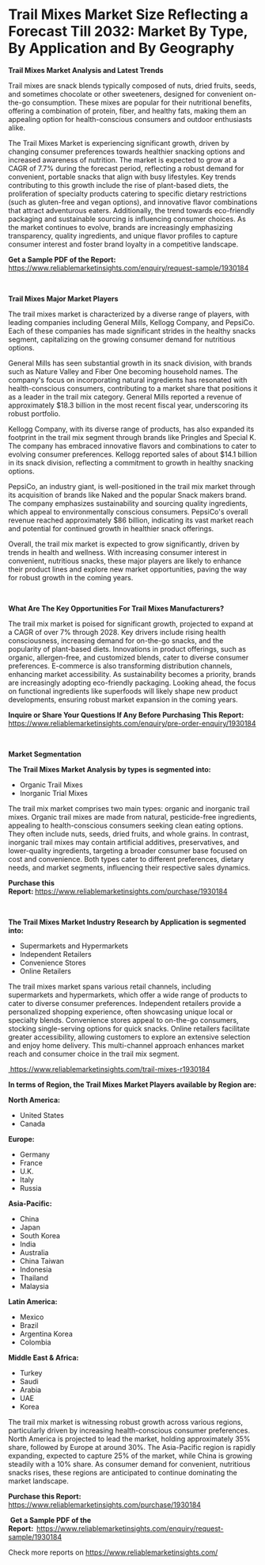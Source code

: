 <p><h1>Trail Mixes Market Size Reflecting a Forecast Till 2032: Market By Type, By Application and By Geography</h1></p><p><strong>Trail Mixes Market Analysis and Latest Trends</strong></p>
<p><p>Trail mixes are snack blends typically composed of nuts, dried fruits, seeds, and sometimes chocolate or other sweeteners, designed for convenient on-the-go consumption. These mixes are popular for their nutritional benefits, offering a combination of protein, fiber, and healthy fats, making them an appealing option for health-conscious consumers and outdoor enthusiasts alike.</p><p>The Trail Mixes Market is experiencing significant growth, driven by changing consumer preferences towards healthier snacking options and increased awareness of nutrition. The market is expected to grow at a CAGR of 7.7% during the forecast period, reflecting a robust demand for convenient, portable snacks that align with busy lifestyles. Key trends contributing to this growth include the rise of plant-based diets, the proliferation of specialty products catering to specific dietary restrictions (such as gluten-free and vegan options), and innovative flavor combinations that attract adventurous eaters. Additionally, the trend towards eco-friendly packaging and sustainable sourcing is influencing consumer choices. As the market continues to evolve, brands are increasingly emphasizing transparency, quality ingredients, and unique flavor profiles to capture consumer interest and foster brand loyalty in a competitive landscape.</p></p>
<p><strong>Get a Sample PDF of the Report:&nbsp;</strong> <a href="https://www.reliablemarketinsights.com/enquiry/request-sample/1930184?utm_campaign=2112&utm_medium=2&utm_source=Github&utm_content=ia&utm_term=14022025&utm_id=trail-mixes">https://www.reliablemarketinsights.com/enquiry/request-sample/1930184</a></p>
<p>&nbsp;</p>
<p><strong>Trail Mixes Major Market Players</strong></p>
<p><p>The trail mixes market is characterized by a diverse range of players, with leading companies including General Mills, Kellogg Company, and PepsiCo. Each of these companies has made significant strides in the healthy snacks segment, capitalizing on the growing consumer demand for nutritious options.</p><p>General Mills has seen substantial growth in its snack division, with brands such as Nature Valley and Fiber One becoming household names. The company's focus on incorporating natural ingredients has resonated with health-conscious consumers, contributing to a market share that positions it as a leader in the trail mix category. General Mills reported a revenue of approximately $18.3 billion in the most recent fiscal year, underscoring its robust portfolio.</p><p>Kellogg Company, with its diverse range of products, has also expanded its footprint in the trail mix segment through brands like Pringles and Special K. The company has embraced innovative flavors and combinations to cater to evolving consumer preferences. Kellogg reported sales of about $14.1 billion in its snack division, reflecting a commitment to growth in healthy snacking options.</p><p>PepsiCo, an industry giant, is well-positioned in the trail mix market through its acquisition of brands like Naked and the popular Snack makers brand. The company emphasizes sustainability and sourcing quality ingredients, which appeal to environmentally conscious consumers. PepsiCo's overall revenue reached approximately $86 billion, indicating its vast market reach and potential for continued growth in healthier snack offerings.</p><p>Overall, the trail mix market is expected to grow significantly, driven by trends in health and wellness. With increasing consumer interest in convenient, nutritious snacks, these major players are likely to enhance their product lines and explore new market opportunities, paving the way for robust growth in the coming years.</p></p>
<p>&nbsp;</p>
<p><strong>What Are The Key Opportunities For Trail Mixes Manufacturers?</strong></p>
<p><p>The trail mix market is poised for significant growth, projected to expand at a CAGR of over 7% through 2028. Key drivers include rising health consciousness, increasing demand for on-the-go snacks, and the popularity of plant-based diets. Innovations in product offerings, such as organic, allergen-free, and customized blends, cater to diverse consumer preferences. E-commerce is also transforming distribution channels, enhancing market accessibility. As sustainability becomes a priority, brands are increasingly adopting eco-friendly packaging. Looking ahead, the focus on functional ingredients like superfoods will likely shape new product developments, ensuring robust market expansion in the coming years.</p></p>
<p><strong>Inquire or Share Your Questions If Any Before Purchasing This Report:</strong> <a href="https://www.reliablemarketinsights.com/enquiry/pre-order-enquiry/1930184?utm_campaign=2112&utm_medium=2&utm_source=Github&utm_content=ia&utm_term=14022025&utm_id=trail-mixes">https://www.reliablemarketinsights.com/enquiry/pre-order-enquiry/1930184</a></p>
<p>&nbsp;</p>
<p><strong>Market Segmentation</strong></p>
<p><strong>The Trail Mixes Market Analysis by types is segmented into:</strong></p>
<p><ul><li>Organic Trail Mixes</li><li>Inorganic Trial Mixes</li></ul></p>
<p><p>The trail mix market comprises two main types: organic and inorganic trail mixes. Organic trail mixes are made from natural, pesticide-free ingredients, appealing to health-conscious consumers seeking clean eating options. They often include nuts, seeds, dried fruits, and whole grains. In contrast, inorganic trail mixes may contain artificial additives, preservatives, and lower-quality ingredients, targeting a broader consumer base focused on cost and convenience. Both types cater to different preferences, dietary needs, and market segments, influencing their respective sales dynamics.</p></p>
<p><strong>Purchase this Report:&nbsp;</strong><a href="https://www.reliablemarketinsights.com/purchase/1930184?utm_campaign=2112&utm_medium=2&utm_source=Github&utm_content=ia&utm_term=14022025&utm_id=trail-mixes">https://www.reliablemarketinsights.com/purchase/1930184</a></p>
<p>&nbsp;</p>
<p><strong>The Trail Mixes Market Industry Research by Application is segmented into:</strong></p>
<p><ul><li>Supermarkets and Hypermarkets</li><li>Independent Retailers</li><li>Convenience Stores</li><li>Online Retailers</li></ul></p>
<p><p>The trail mixes market spans various retail channels, including supermarkets and hypermarkets, which offer a wide range of products to cater to diverse consumer preferences. Independent retailers provide a personalized shopping experience, often showcasing unique local or specialty blends. Convenience stores appeal to on-the-go consumers, stocking single-serving options for quick snacks. Online retailers facilitate greater accessibility, allowing customers to explore an extensive selection and enjoy home delivery. This multi-channel approach enhances market reach and consumer choice in the trail mix segment.</p></p>
<p><a href="https://www.reliablemarketinsights.com/trail-mixes-r1930184?utm_campaign=2112&utm_medium=2&utm_source=Github&utm_content=ia&utm_term=14022025&utm_id=trail-mixes">&nbsp;https://www.reliablemarketinsights.com/trail-mixes-r1930184</a></p>
<p><strong>In terms of Region, the Trail Mixes Market Players available by Region are:</strong></p>
<p>
    <p> <strong> North America: </strong>
        <ul>
            <li>United States</li>
            <li>Canada</li>
        </ul>
        </p> 
    <p> <strong> Europe: </strong>
        <ul>
            <li>Germany</li>
            <li>France</li>
            <li>U.K.</li>
            <li>Italy</li>
            <li>Russia</li>
        </ul>
        </p> 
    <p> <strong> Asia-Pacific: </strong>
        <ul>
            <li>China</li>
            <li>Japan</li>
            <li>South Korea</li>
            <li>India</li>
            <li>Australia</li>
            <li>China Taiwan</li>
            <li>Indonesia</li>
            <li>Thailand</li>
            <li>Malaysia</li>
        </ul>
        </p> 
    <p> <strong> Latin America: </strong>
        <ul>
            <li>Mexico</li>
            <li>Brazil</li>
            <li>Argentina Korea</li>
            <li>Colombia</li>
        </ul>
        </p> 
    <p> <strong> Middle East & Africa: </strong>
        <ul>
            <li>Turkey</li>
            <li>Saudi</li>
            <li>Arabia</li>
            <li>UAE</li>
            <li>Korea</li>
        </ul>
    </p>
    </p>
<p><p>The trail mix market is witnessing robust growth across various regions, particularly driven by increasing health-conscious consumer preferences. North America is projected to lead the market, holding approximately 35% share, followed by Europe at around 30%. The Asia-Pacific region is rapidly expanding, expected to capture 25% of the market, while China is growing steadily with a 10% share. As consumer demand for convenient, nutritious snacks rises, these regions are anticipated to continue dominating the market landscape.</p></p>
<p><strong>Purchase this Report: </strong><a href="https://www.reliablemarketinsights.com/purchase/1930184?utm_campaign=2112&utm_medium=2&utm_source=Github&utm_content=ia&utm_term=14022025&utm_id=trail-mixes">https://www.reliablemarketinsights.com/purchase/1930184</a></p>
<p>&nbsp;<strong>Get a Sample PDF of the Report:&nbsp;&nbsp;</strong><a href="https://www.reliablemarketinsights.com/enquiry/request-sample/1930184?utm_campaign=2112&utm_medium=2&utm_source=Github&utm_content=ia&utm_term=14022025&utm_id=trail-mixes">https://www.reliablemarketinsights.com/enquiry/request-sample/1930184</a></p>
<p><strong></strong></p>
<p>Check more reports on <a href="https://www.reliablemarketinsights.com/?utm_campaign=2112&utm_medium=2&utm_source=Github&utm_content=ia&utm_term=14022025&utm_id=trail-mixes">https://www.reliablemarketinsights.com/</a></p>